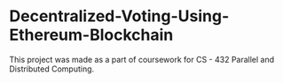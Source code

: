 # Decentralized-Voting-Using-Ethereum-Blockchain
This project was made as a part of coursework for CS - 432 Parallel and Distributed Computing. 
